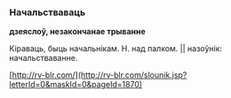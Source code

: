 ### Начальстваваць
**дзеяслоў, незакончанае трыванне**

Кіраваць, быць начальнікам. Н. над палком. || назоўнік: начальстваванне.

<a rel="author">[http://rv-blr.com/](http://rv-blr.com/slounik.jsp?letterId=0&maskId=0&pageId=1870)</a>
